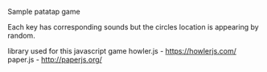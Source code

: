 Sample patatap game

Each key has corresponding sounds but the circles location is appearing by random.

library used for this javascript game
howler.js - https://howlerjs.com/
paper.js - http://paperjs.org/
